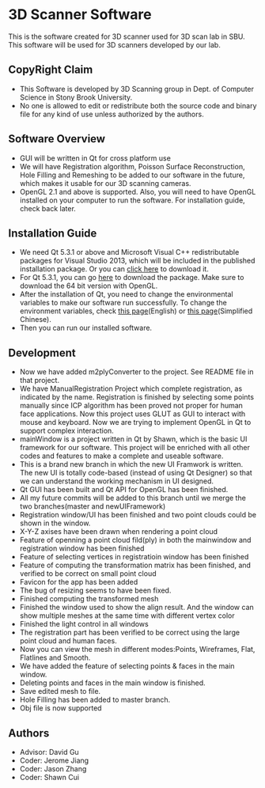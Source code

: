 3D Scanner Software
=================

This is the software created for 3D scanner used for 3D scan lab in SBU. This software will be used for 3D scanners developed by our lab.

CopyRight Claim
----
* This Software is developed by 3D Scanning group in Dept. of Computer Science in Stony Brook University. 
* No one is allowed to edit or redistribute both the source code and binary file for any kind of use unless authorized by the authors.

Software Overview
---
* GUI will be written in Qt for cross platform use
* We will have Registration algorithm, Poisson Surface Reconstruction, Hole Filling and Remeshing to be added to our software in the future, which makes it usable for our 3D scanning cameras.
* OpenGL 2.1 and above is supported. Also, you will need to have OpenGL installed on your computer to run the software. For installation guide, check back later.

Installation Guide
---
* We need Qt 5.3.1 or above and Microsoft Visual C++ redistributable packages for Visual Studio 2013, which will be included in the published installation package. Or you can [click here](http://www.microsoft.com/en-us/download/details.aspx?id=40784) to download it.
* For Qt 5.3.1, you can go [here](http://qt-project.org/downloads) to download the package. Make sure to download the 64 bit version with OpenGL.
* After the installation of Qt, you need to change the environmental variables to make our software run successfully. To change the environment variables, check [this page](https://www.java.com/en/download/help/path.xml)(English) or [this page](https://www.java.com/zh_CN/download/help/path.xml)(Simplified Chinese).
* Then you can run our installed software.

Development
---
* Now we have added m2plyConverter to the project. See README file in that project.
* We have ManualRegistration Project which complete registration, as indicated by the name. Registration is finished by selecting some points manually since ICP algorithm has been proved not proper for human face applications. Now this project uses GLUT as GUI to interact with mouse and keyboard. Now we are trying to implement OpenGL in Qt to support complex interaction.
* mainWindow is a project written in Qt by Shawn, which is the basic UI framework for our software. This project will be enriched with all other codes and features to make a complete and useable software.
* This is a brand new branch in which the new UI Framwork is written. The new UI is totally code-based (instead of using Qt Designer) so that we can understand the working mechanism in UI designed.
* Qt GUI has been built and Qt API for OpenGL has been finished.
* All my future commits will be added to this branch until we merge the two branches(master and newUIFramework)
* Registration window/UI has been finished and two point clouds could be shown in the window. 
* X-Y-Z axises have been drawn when rendering a point cloud
* Feature of openning a point cloud fild(ply) in both the mainwindow and registration window has been finished
* Feature of selecting vertices in registratioin window has been finished
* Feature of computing the transformation matrix has been finished, and verified to be correct on small point cloud
* Favicon for the app has been added
* The bug of resizing seems to have been fixed.
* Finished computing the transformed mesh
* Finished the window used to show the align result. And the window can show multiple meshes at the same time with different vertex color
* Finished the light control in all windows
* The registration part has been verified to be correct using the large point cloud and human faces.
* Now you can view the mesh in different modes:Points, Wireframes, Flat, Flatlines and Smooth.
* We have added the feature of selecting points & faces in the main window.
* Deleting points and faces in the main window is finished.
* Save edited mesh to file.
* Hole Filling has been added to master branch.
* Obj file is now supported

Authors
---
* Advisor: David Gu
* Coder: Jerome Jiang
* Coder: Jason Zhang
* Coder: Shawn Cui

